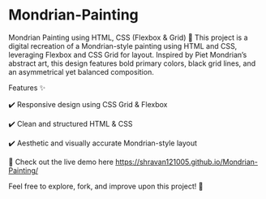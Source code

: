 # Mondrian-Painting

Mondrian Painting using HTML, CSS (Flexbox & Grid) 🎨
This project is a digital recreation of a Mondrian-style painting using HTML and CSS, leveraging Flexbox and CSS Grid for layout. Inspired by Piet Mondrian’s abstract art, this design features bold primary colors, black grid lines, and an asymmetrical yet balanced composition.

Features ✨

✔️ Responsive design using CSS Grid & Flexbox

✔️ Clean and structured HTML & CSS

✔️ Aesthetic and visually accurate Mondrian-style layout

🔗 Check out the live demo here https://shravan121005.github.io/Mondrian-Painting/

Feel free to explore, fork, and improve upon this project! 🚀
